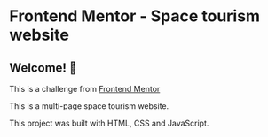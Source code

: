 # Frontend Mentor - Space tourism website

## Welcome! 👋

This is a challenge from [Frontend Mentor](https://www.frontendmentor.io)

This is a multi-page space tourism website.

This project was built with HTML, CSS and JavaScript.
